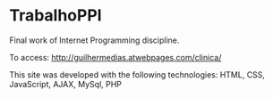 # TrabalhoPPI

Final work of Internet Programming discipline.

To access: http://guilhermedias.atwebpages.com/clinica/

This site was developed with the following technologies: HTML, CSS, JavaScript, AJAX, MySql, PHP
